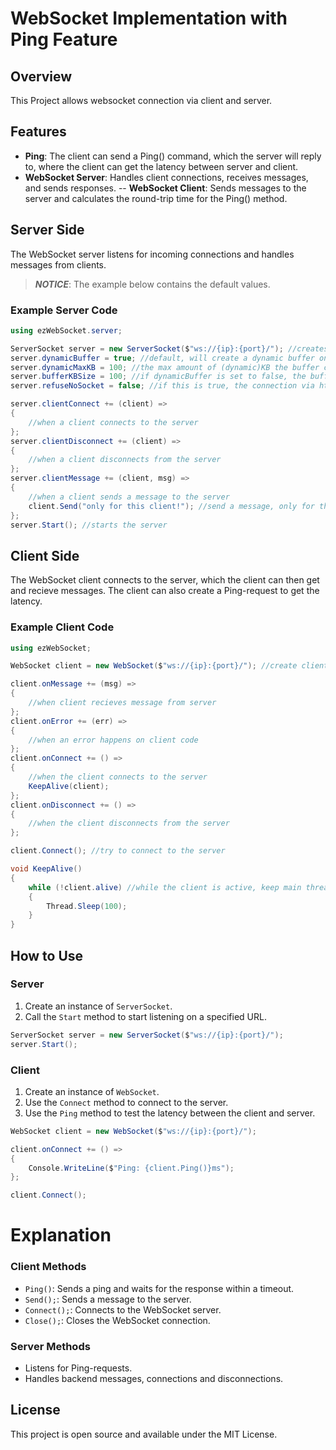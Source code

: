 # WebSocket Implementation with Ping Feature

## Overview

This Project allows websocket connection via client and server.

## Features
- **Ping**: The client can send a Ping() command, which the server will reply to, where the client can get the latency between server and client.
- **WebSocket Server**: Handles client connections, receives messages, and sends responses.
-- **WebSocket Client**: Sends messages to the server and calculates the round-trip time for the Ping() method.

## Server Side

The WebSocket server listens for incoming connections and handles messages from clients.
> ***NOTICE***: The example below contains the default values.
### Example Server Code
```csharp
using ezWebSocket.server;

ServerSocket server = new ServerSocket($"ws://{ip}:{port}/"); //creates the server with ServerSocket.
server.dynamicBuffer = true; //default, will create a dynamic buffer on how big the messages can be.
server.dynamicMaxKB = 100; //the max amount of (dynamic)KB the buffer can have (variable).
server.bufferKBSize = 100; //if dynamicBuffer is set to false, the buffer will always be this big.
server.refuseNoSocket = false; //if this is true, the connection via http will display a 400 HTTP error.

server.clientConnect += (client) =>
{
    //when a client connects to the server
};
server.clientDisconnect += (client) =>
{
    //when a client disconnects from the server
};
server.clientMessage += (client, msg) =>
{
    //when a client sends a message to the server
    client.Send("only for this client!"); //send a message, only for the client that sent the message
};
server.Start(); //starts the server
```

## Client Side
The WebSocket client connects to the server, which the client can then get and recieve messages. The client can also create a Ping-request to get the latency.
### Example Client Code
```csharp
using ezWebSocket;

WebSocket client = new WebSocket($"ws://{ip}:{port}/"); //create client with IP and PORT given

client.onMessage += (msg) =>
{
    //when client recieves message from server
};
client.onError += (err) =>
{
    //when an error happens on client code
};
client.onConnect += () =>
{
    //when the client connects to the server
    KeepAlive(client);
};
client.onDisconnect += () =>
{
    //when the client disconnects from the server
};

client.Connect(); //try to connect to the server

void KeepAlive()
{
    while (!client.alive) //while the client is active, keep main thread alive, so the program doesn't exit
    {
        Thread.Sleep(100);
    }
}
```

## How to Use
### Server
1. Create an instance of `ServerSocket`.
2. Call the `Start` method to start listening on a specified URL.
```csharp
ServerSocket server = new ServerSocket($"ws://{ip}:{port}/");
server.Start();
```
### Client
1. Create an instance of `WebSocket`.
2. Use the `Connect` method to connect to the server.
3. Use the `Ping` method to test the latency between the client and server.
```csharp
WebSocket client = new WebSocket($"ws://{ip}:{port}/");

client.onConnect += () =>
{
    Console.WriteLine($"Ping: {client.Ping()}ms");
};

client.Connect();
```

# Explanation
### Client Methods
- `Ping()`: Sends a ping and waits for the response within a timeout.
- `Send();`: Sends a message to the server.
- `Connect();`: Connects to the WebSocket server.
- `Close();`: Closes the WebSocket connection.

### Server Methods
- Listens for Ping-requests.
- Handles backend messages, connections and disconnections.


## License
This project is open source and available under the MIT License.
